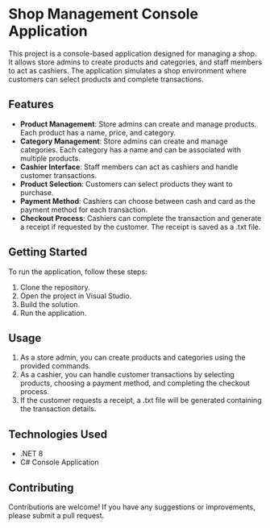 # Shop Management Console Application

This project is a console-based application designed for managing a shop. It allows store admins to create products and categories, and staff members to act as cashiers. The application simulates a shop environment where customers can select products and complete transactions.

## Features

- **Product Management**: Store admins can create and manage products. Each product has a name, price, and category.
- **Category Management**: Store admins can create and manage categories. Each category has a name and can be associated with multiple products.
- **Cashier Interface**: Staff members can act as cashiers and handle customer transactions.
- **Product Selection**: Customers can select products they want to purchase.
- **Payment Method**: Cashiers can choose between cash and card as the payment method for each transaction.
- **Checkout Process**: Cashiers can complete the transaction and generate a receipt if requested by the customer. The receipt is saved as a .txt file.

## Getting Started

To run the application, follow these steps:

1. Clone the repository.
2. Open the project in Visual Studio.
3. Build the solution.
4. Run the application.

## Usage

1. As a store admin, you can create products and categories using the provided commands.
2. As a cashier, you can handle customer transactions by selecting products, choosing a payment method, and completing the checkout process.
3. If the customer requests a receipt, a .txt file will be generated containing the transaction details.

## Technologies Used

- .NET 8
- C# Console Application

## Contributing

Contributions are welcome! If you have any suggestions or improvements, please submit a pull request.

